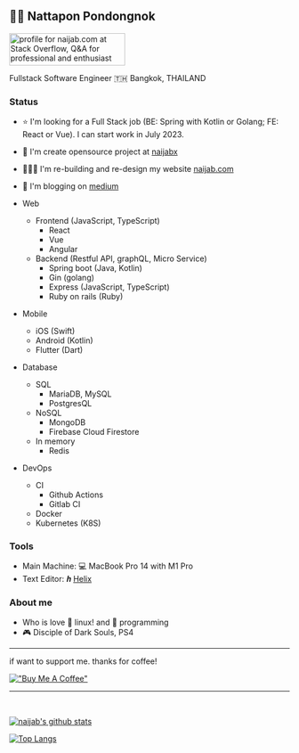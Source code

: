 ## 🧔🏻 Nattapon Pondongnok

<a href="https://stackoverflow.com/users/7575602/naijab-com"><img src="https://stackoverflow.com/users/flair/7575602.png?theme=dark" width="208" height="58" alt="profile for naijab.com at Stack Overflow, Q&amp;A for professional and enthusiast programmers" title="profile for naijab.com at Stack Overflow, Q&amp;A for professional and enthusiast programmers"></a>

Fullstack Software Engineer
🇹🇭 Bangkok, THAILAND


### Status
- ⭐️ I'm looking for a Full Stack job (BE: Spring with Kotlin or Golang; FE: React or Vue). I can start work in July 2023.
- 📌 I'm create opensource project at [naijabx](https://github.com/naijabx)
- 🧑🏻‍💻 I'm re-building and re-design my website [naijab.com](https://naijab.com)
- 📝 I'm blogging on [medium](https://medium.com/@naijab) 

- Web
  - Frontend (JavaScript, TypeScript)
    - React
    - Vue
    - Angular
  - Backend (Restful API, graphQL, Micro Service)
    - Spring boot (Java, Kotlin)
    - Gin (golang)
    - Express (JavaScript, TypeScript)
    - Ruby on rails (Ruby)

- Mobile 
  - iOS (Swift)
  - Android (Kotlin)
  - Flutter (Dart)

- Database
  - SQL
    - MariaDB, MySQL
    - PostgresQL
  - NoSQL
    - MongoDB
    - Firebase Cloud Firestore
  - In memory
    - Redis
    
- DevOps
  - CI
    - Github Actions
    - Gitlab CI
  - Docker
  - Kubernetes (K8S)

### Tools
- Main Machine: 💻 MacBook Pro 14 with M1 Pro
- Text Editor: 𝒉 [Helix](https://github.com/helix-editor/helix)

### About me

- Who is love 🐧 linux! and 🤖 programming
- 🎮 Disciple of Dark Souls, PS4

---

if want to support me. thanks for coffee!

 [!["Buy Me A Coffee"](https://www.buymeacoffee.com/assets/img/custom_images/orange_img.png)](https://www.buymeacoffee.com/naijab)

---

</br>

  [![naijab's github stats](https://github-readme-stats.vercel.app/api?username=naijab&show_icons=true&theme=radical)](https://github.com/naijab)

  [![Top Langs](https://github-readme-stats.vercel.app/api/top-langs/?username=naijab&theme=radical&layout=compact)](https://github.com/naijab)
